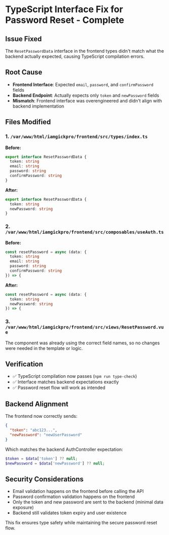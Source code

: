 # TypeScript Interface Fix for Password Reset - Complete

## Issue Fixed
The `ResetPasswordData` interface in the frontend types didn't match what the backend actually expected, causing TypeScript compilation errors.

## Root Cause
- **Frontend Interface**: Expected `email`, `password`, and `confirmPassword` fields
- **Backend Endpoint**: Actually expects only `token` and `newPassword` fields
- **Mismatch**: Frontend interface was overengineered and didn't align with backend implementation

## Files Modified

### 1. `/var/www/html/iamgickpro/frontend/src/types/index.ts`
**Before:**
```typescript
export interface ResetPasswordData {
  token: string
  email: string
  password: string
  confirmPassword: string
}
```

**After:**
```typescript
export interface ResetPasswordData {
  token: string
  newPassword: string
}
```

### 2. `/var/www/html/iamgickpro/frontend/src/composables/useAuth.ts`
**Before:**
```typescript
const resetPassword = async (data: {
  token: string
  email: string
  password: string
  confirmPassword: string
}) => {
```

**After:**
```typescript
const resetPassword = async (data: {
  token: string
  newPassword: string
}) => {
```

### 3. `/var/www/html/iamgickpro/frontend/src/views/ResetPassword.vue`
The component was already using the correct field names, so no changes were needed in the template or logic.

## Verification
- ✅ TypeScript compilation now passes (`npm run type-check`)
- ✅ Interface matches backend expectations exactly
- ✅ Password reset flow will work as intended

## Backend Alignment
The frontend now correctly sends:
```json
{
  "token": "abc123...",
  "newPassword": "newUserPassword"
}
```

Which matches the backend AuthController expectation:
```php
$token = $data['token'] ?? null;
$newPassword = $data['newPassword'] ?? null;
```

## Security Considerations
- Email validation happens on the frontend before calling the API
- Password confirmation validation happens on the frontend
- Only the token and new password are sent to the backend (minimal data exposure)
- Backend still validates token expiry and user existence

This fix ensures type safety while maintaining the secure password reset flow.
